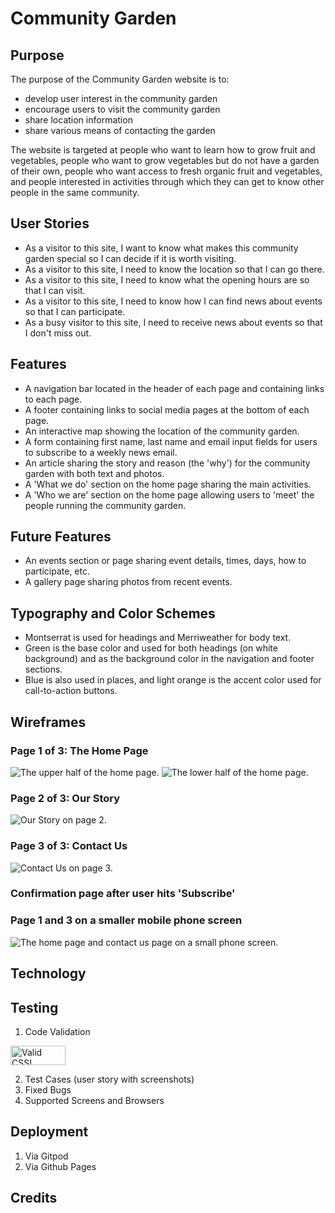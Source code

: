 # Community Garden
## Purpose
The purpose of the Community Garden website is to:
* develop user interest in the community garden
* encourage users to visit the community garden
* share location information
* share various means of contacting the garden

The website is targeted at people who want to learn how to grow fruit and vegetables, people who want to grow vegetables but do not have a garden of their own, people who want access to fresh organic fruit and vegetables, and people interested in activities through which they can get to know other people in the same community. 

## User Stories 

* As a visitor to this site, I want to know what makes this community garden special so I can decide if it is worth visiting. 
* As a visitor to this site, I need to know the location so that I can go there.
* As a visitor to this site, I need to know what the opening hours are so that I can visit.
* As a visitor to this site, I need to know how I can find news about events so that I can participate. 
* As a busy visitor to this site, I need to receive news about events so that I don't miss out.

## Features

* A navigation bar located in the header of each page and containing links to each page. 
* A footer containing links to social media pages at the bottom of each page. 
* An interactive map showing the location of the community garden. 
* A form containing first name, last name and email input fields for users to subscribe to a weekly news email.
* An article sharing the story and reason (the 'why') for the community garden with both text and photos.
* A 'What we do' section on the home page sharing the main activities.
* A 'Who we are' section on the home page allowing users to 'meet' the people running the community garden.  

## Future Features

* An events section or page sharing event details, times, days, how to participate, etc.
* A gallery page sharing photos from recent events.

## Typography and Color Schemes 

* Montserrat is used for headings and Merriweather for body text. 
* Green is the base color and used for both headings (on white background) and as the background color in the navigation and footer sections. 
* Blue is also used in places, and light orange is the accent color used for call-to-action buttons. 

## Wireframes

### Page 1 of 3: The Home Page 
![The upper half of the home page.](assets/images/homepage_wireframe%201%20screenshot.png) ![The lower half of the home page.](assets/images/homepage_wireframe%202%20screenshot.png)
### Page 2 of 3: Our Story
![Our Story on page 2.](assets/images/page2_wireframe%20screenshot.png) 
### Page 3 of 3: Contact Us
![Contact Us on page 3.](assets/images/page3_wireframe%20screenshot.png)
### Confirmation page after user hits 'Subscribe'
### Page 1 and 3 on a smaller mobile phone screen 
![The home page and contact us page on a small phone screen.](assets/images/mobile%20screen_wireframe%20screenshot.png)

## Technology
## Testing
1. Code Validation

<p>
<a href="http://jigsaw.w3.org/css-validator/check/referer">
    <img style="border:0;width:88px;height:31px"
        src="http://jigsaw.w3.org/css-validator/images/vcss-blue"
        alt="Valid CSS!" />
    </a>
</p>

2. Test Cases (user story with screenshots)
3. Fixed Bugs
4. Supported Screens and Browsers
## Deployment
1. Via Gitpod
2. Via Github Pages
## Credits